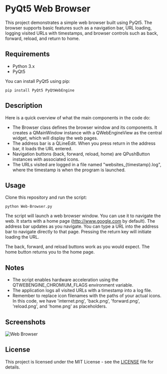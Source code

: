 # PyQt5 Web Browser

This project demonstrates a simple web browser built using PyQt5. The browser supports basic features such as a navigation bar, URL loading, logging visited URLs with timestamps, and browser controls such as back, forward, reload, and return to home.

## Requirements

- Python 3.x
- PyQt5

You can install PyQt5 using pip:
```
pip install PyQt5 PyQtWebEngine
```

## Description

Here is a quick overview of what the main components in the code do:

- The Browser class defines the browser window and its components. It creates a QMainWindow instance with a QWebEngineView as the central widget, which will display the web pages.
- The address bar is a QLineEdit. When you press return in the address bar, it loads the URL entered.
- Navigation buttons (back, forward, reload, home) are QPushButton instances with associated icons.
- The URLs visited are logged in a file named "websites_{timestamp}.log", where the timestamp is when the program is launched.

## Usage

Clone this repository and run the script:
```
python Web-Browser.py
```

The script will launch a web browser window. You can use it to navigate the web. It starts with a home page (http://www.google.com by default). The address bar updates as you navigate. You can type a URL into the address bar to navigate directly to that page. Pressing the return key will initiate loading the URL.

The back, forward, and reload buttons work as you would expect. The home button returns you to the home page.

## Notes

- The script enables hardware acceleration using the QTWEBENGINE_CHROMIUM_FLAGS environment variable.
- The application logs all visited URLs with a timestamp into a log file.
- Remember to replace icon filenames with the paths of your actual icons. In this code, we have 'internet.png', 'back.png', 'forward.png', 'reload.png', and 'home.png' as placeholders.

## Screenshots

![Web Browser](https://i.imgur.com/J7PhiWk.png)

## License

This project is licensed under the MIT License - see the [LICENSE](LICENSE) file for details.
